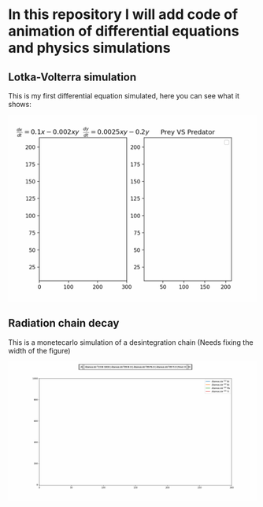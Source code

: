 # In this repository I will add code of animation of differential equations and physics simulations

## Lotka-Volterra simulation

This is my first differential equation simulated, here you can see what it shows:

![Lotka-Volterra simulation](GIFS/LTKV.gif)


## Radiation chain decay

This is a monetecarlo simulation of a desintegration chain (Needs fixing the width of the figure)

![Lotka-Volterra simulation](GIFS/BiBiPbTi.gif)
